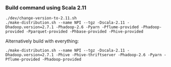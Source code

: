 ### Build command using Scala 2.11 

```
./dev/change-version-to-2.11.sh
./make-distribution.sh --name NPI --tgz -Dscala-2.11 -Dhadoop.version=2.7.1 -Phadoop-2.6 -Pyarn -Pflume-provided -Phadoop-provided -Pparquet-provided -Phbase-provided -Phive-provided
```
Alternatively build with everything:
```
./make-distribution.sh --name NPI --tgz -Dscala-2.11 -Dhadoop.version=2.7.1 -Phive -Phive-thriftserver -Phadoop-2.6 -Pyarn -Pflume-provided -Phadoop-provided
```

